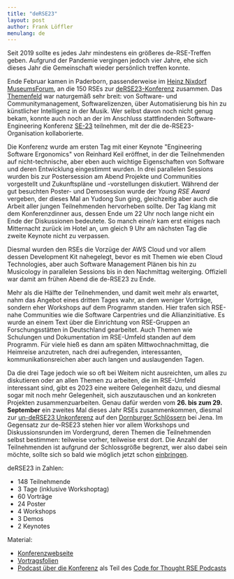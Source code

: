 ```yaml
---
title: "deRSE23"
layout: post
author: Frank Löffler
menulang: de
---
```


Seit 2019 sollte es jedes Jahr mindestens ein größeres de-RSE-Treffen geben.
Aufgrund der Pandemie vergingen jedoch vier Jahre, ehe sich dieses Jahr die Gemeinschaft wieder persönlich treffen konnte.

Ende Februar kamen in Paderborn, passenderweise im [Heinz Nixdorf MuseumsForum](https://www.hnf.de/home.html), an die 150 RSEs zur [deRSE23-Konferenz](https://de-rse23.sciencesconf.org/) zusammen.
Das [Themenfeld](https://de-rse23.sciencesconf.org/program/graphic) war naturgemäß sehr breit: von Software- und Communitymanagement, Softwarelizenzen, über Automatisierung bis hin zu künstlicher Intelligenz in der Musik.
Wer selbst davon noch nicht genug bekam, konnte auch noch an der im Anschluss stattfindenden Software-Engineering Konferenz [SE-23](https://se-2023.gi.de/) teilnehmen, mit der die de-RSE23-Organisation kollaborierte.

Die Konferenz wurde am ersten Tag mit einer Keynote "Engineering Software Ergonomics" von Reinhard Keil eröffnet, in der die Teilnehmenden auf nicht-technische, aber eben auch wichtige Eigenschaften von Software und deren Entwicklung eingestimmt wurden.
In drei parallelen Sessions wurden bis zur Postersession am Abend Projekte und Communities vorgestellt und Zukunftspläne und -vorstellungen diskutiert.
Während der gut besuchten Poster- und Demosession wurde der _Young RSE Award_ vergeben, der dieses Mal an Yudong Sun ging, gleichzeitig aber auch die Arbeit aller jungen Teilnehmenden hervorheben sollte.
Der Tag klang mit dem Konferenzdinner aus, dessen Ende um 22 Uhr noch lange nicht ein Ende der Diskussionen bedeutete.
So manch eine/r kam erst einiges nach Mitternacht zurück im Hotel an, um gleich 9 Uhr am nächsten Tag die zweite Keynote nicht zu verpassen.

Diesmal wurden den RSEs die Vorzüge der AWS Cloud und vor allem dessen Development Kit nahegelegt, bevor es mit Themen wie eben Cloud Technologies, aber auch Software Management Plänen bis hin zu Musicology in parallelen Sessions bis in den Nachmittag weiterging.
Offiziell war damit am frühen Abend die de-RSE23 zu Ende.

Mehr als die Hälfte der Teilnehmenden, und damit weit mehr als erwartet, nahm das Angebot eines dritten Tages wahr, an dem weniger Vorträge, sondern eher Workshops auf dem Programm standen.
Hier trafen sich RSE-nahe Communities wie die Software Carpentries und die Allianzinitiative.
Es wurde an einem Text über die Einrichtung von RSE-Gruppen an Forschungsstätten in Deutschland gearbeitet.
Auch Themen wie Schulungen und Dokumentation im RSE-Umfeld standen auf dem Programm.
Für viele hieß es dann am späten Mittwochnachmittag, die Heimreise anzutreten, nach drei aufregenden, interessanten, kommunikationsreichen aber auch langen und auslaugenden Tagen.

Da die drei Tage jedoch wie so oft bei Weitem nicht ausreichten, um alles zu diskutieren oder an allen Themen zu arbeiten, die im RSE-Umfeld interessant sind, gibt es 2023 eine weitere Gelegenheit dazu, und diesmal sogar mit noch mehr Gelegenheit, sich auszutauschen und an konkreten Projekten zusammenzuarbeiten.
Genau dafür werden vom **26. bis zum 29. September** ein zweites Mal dieses Jahr RSEs zusammenkommen, diesmal zur [un-deRSE23 Unkonferenz](https://un-derse23.sciencesconf.org/index) auf den [Dornburger Schlössern](https://www.thueringerschloesser.de/objekt/dornburg/) bei Jena.
Im Gegensatz zur de-RSE23 stehen hier vor allem Workshops und Diskussionsrunden im Vordergrund, deren Themen die Teilnehmenden selbst bestimmen: teilweise vorher, teilweise erst dort.
Die Anzahl der Teilnehmenden ist aufgrund der Schlossgröße begrenzt, wer also dabei sein möchte, sollte sich so bald wie möglich jetzt schon [einbringen](https://un-derse23.sciencesconf.org/index).

deRSE23 in Zahlen:

- 148 Teilnehmende
- 3 Tage (inklusive Workshoptag)
- 60 Vorträge
- 24 Poster
- 4 Workshops
- 3 Demos
- 2 Keynotes

Material:

- [Konferenzwebseite](https://de-rse23.sciencesconf.org/)
- [Vortragsfolien](https://zenodo.org/communities/derse23/)
- [Podcast über die Konferenz](https://codeforthought.buzzsprout.com/1326658/12418842-en-conference-german-rse-conference-2023) als Teil des [Code for Thought RSE Podcasts](https://www.patreon.com/codeforthought)
